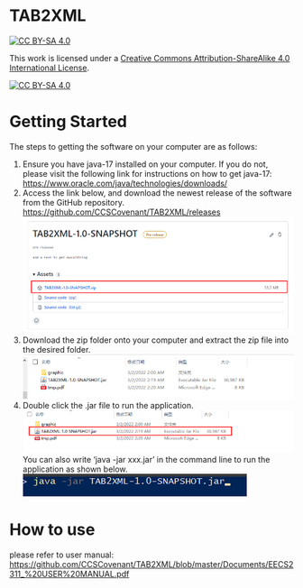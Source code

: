# TAB2XML

[![CC BY-SA 4.0][cc-by-sa-shield]][cc-by-sa]

This work is licensed under a
[Creative Commons Attribution-ShareAlike 4.0 International License][cc-by-sa].

[![CC BY-SA 4.0][cc-by-sa-image]][cc-by-sa]

[cc-by-sa]: http://creativecommons.org/licenses/by-sa/4.0/
[cc-by-sa-image]: https://licensebuttons.net/l/by-sa/4.0/88x31.png
[cc-by-sa-shield]: https://img.shields.io/badge/License-CC%20BY--SA%204.0-lightgrey.svg

# Getting Started

The steps to getting the software on your computer are as follows:

1) Ensure you have java-17 installed on your computer. If you do not, please visit the following link 
   for instructions on how to get java-17:
   https://www.oracle.com/java/technologies/downloads/
2) Access the link below, and download the newest release of the software from the GitHub repository.
   https://github.com/CCSCovenant/TAB2XML/releases<br>
   ![Image text](https://github.com/CCSCovenant/TAB2XML/blob/master/src/main/resources/readme/g1.png)
3) Download the zip folder onto your computer and extract the zip file into the desired folder.
   ![Image text](https://github.com/CCSCovenant/TAB2XML/blob/master/src/main/resources/readme/g2.png)
4) Double click the .jar file to run the application.
   ![Image text](https://github.com/CCSCovenant/TAB2XML/blob/master/src/main/resources/readme/g3.png)
   You can also write ‘java -jar xxx.jar’ in the command line to run the application as shown below. 
   ![Image text](https://github.com/CCSCovenant/TAB2XML/blob/master/src/main/resources/readme/g4.png)


# How to use
   please refer to user manual:
   https://github.com/CCSCovenant/TAB2XML/blob/master/Documents/EECS2311_%20USER%20MANUAL.pdf
